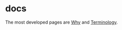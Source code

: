 # docs

The most developed pages are [Why](./overview/why.md) and [Terminology](./overview/terminology.md).
